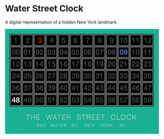 # Water Street Clock
A digital representation of a hidden New York landmark.

![Water Street Clock](screeny.gif)

